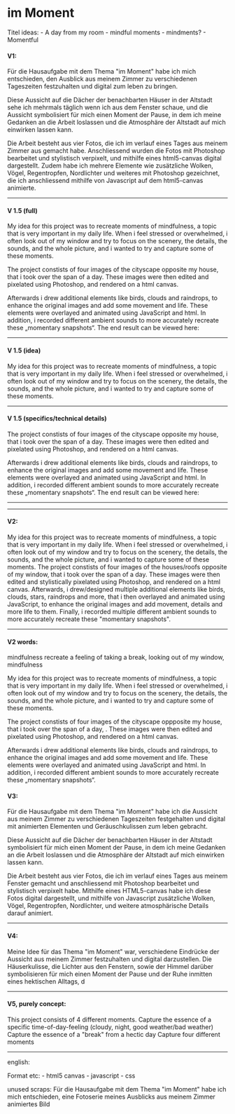 # im Moment

Titel ideas:
    - A day from my room
    - mindful moments
    - mindments?
    - Momentful




#### V1:

Für die Hausaufgabe mit dem Thema "im Moment" habe ich mich entschieden, den Ausblick aus meinem Zimmer zu verschiedenen Tageszeiten 
festzuhalten und digital zum leben zu bringen.

Diese Aussicht auf die Dächer der benachbarten Häuser in der Altstadt sehe ich mehrmals täglich wenn ich aus dem Fenster schaue, und
die Aussicht symbolisiert für mich einen Moment der Pause, in dem ich meine Gedanken an die Arbeit loslassen und die Atmosphäre der Altstadt
auf mich einwirken lassen kann.

Die Arbeit besteht aus vier Fotos, die ich im verlauf eines Tages aus meinem Zimmer aus gemacht habe. Anschliessend wurden die Fotos mit
Photoshop bearbeitet und stylistisch verpixelt, und mithilfe eines html5-canvas digital dargestellt. Zudem habe ich mehrere Elemente wie
zusätzliche Wolken, Vögel, Regentropfen, Nordlichter und weiteres mit Photoshop gezeichnet, die ich anschliessend mithilfe von Javascript 
auf dem html5-canvas animierte.

___

#### V 1.5 (full)

My idea for this project was to recreate moments of mindfulness, a topic that 
is very important in my daily life. When i feel stressed or overwhelmed, i often look out of my window and try to focus on the scenery, the details, the sounds, and the whole picture, and i wanted to try and capture some of these moments.

The project constists of four images of the cityscape opposite my house, that i took over the span of a day. These images were then edited and pixelated using Photoshop, and rendered on a html canvas. 

Afterwards i drew additional elements like birds, clouds and raindrops, to 
enhance the original images and add some movement and life. These elements were overlayed and animated using JavaScript and html. In addition, i recorded different ambient sounds to more accurately recreate these „momentary 
snapshots“. The end result can be viewed here:

___


#### V 1.5 (idea)

My idea for this project was to recreate moments of mindfulness, a topic that is very important in my daily life. 
When i feel stressed or overwhelmed, i often look out of my window and try to focus on the scenery, the details, the sounds, 
and the whole picture, and i wanted to try and capture some of these moments.

___


#### V 1.5 (specifics/technical details)

The project constists of four images of the cityscape opposite my house, that i took over the span of a day. 
These images were then edited and pixelated using Photoshop, and rendered on a html canvas. 

Afterwards i drew additional elements like birds, clouds and raindrops, to enhance the original images and add some movement and life. 
These elements were overlayed and animated using JavaScript and html. 
In addition, i recorded different ambient sounds to more accurately recreate these „momentary snapshots“. The end result can be viewed here:

___













___

#### V2:


My idea for this project was to recreate moments of mindfulness, a topic that is very important in my 
daily life. When i feel stressed or overwhelmed, i often look out of my window and try to focus on the scenery, the
details, the sounds, and the whole picture, and i wanted to capture some of these moments.
The project constists of four images of the houses/roofs opposite of my window, that i took  over the span of a day.
These images were then edited and stylistically pixelated using Photoshop, and rendered on a html canvas. Afterwards,
i drew/designed multiple additional elements like birds, clouds, stars, raindrops and more, that i then overlayed and
animated using JavaScript, to enhance the original images and add movement, details and more life to them. Finally, i
recorded multiple different ambient sounds to more accurately recreate these "momentary snapshots".


___

#### V2 words:

mindfulness
recreate a feeling of taking a break, looking out of my window, mindfulness


My idea for this project was to recreate moments of mindfulness, a topic that 
is very important in my daily life. When i feel stressed or overwhelmed, i often look out of my window and try to focus on the scenery, the details, the sounds, and the whole picture, and i wanted to try and capture some of these moments.

The project constists of four images of the cityscape oppposite my house, that i took over the span of a day, . These images were then edited and pixelated using Photoshop, and rendered on a html canvas. 

Afterwards i drew additional elements like birds, clouds and raindrops, to 
enhance the original images and add some movement and life. These elements were overlayed and animated using JavaScript and html. In addition, i recorded different ambient sounds to more accurately recreate these „momentary 
snapshots“.


























#### V3: 

Für die Hausaufgabe mit dem Thema "im Moment" habe ich die Aussicht aus meinem Zimmer zu verschiedenen Tageszeiten festgehalten und 
digital mit animierten Elementen und Geräuschkulissen zum leben gebracht. 

Diese Aussicht auf die Dächer der benachbarten Häuser in der Altstadt symbolisiert für mich einen Moment der Pause, in dem ich meine 
Gedanken an die Arbeit loslassen und die Atmosphäre der Altstadt auf mich einwirken lassen kann.

Die Arbeit besteht aus vier Fotos, die ich im verlauf eines Tages aus meinem Fenster gemacht und anschliessend mit
Photoshop bearbeitet und stylistisch verpixelt habe. Mithilfe eines HTML5-canvas habe ich diese Fotos digital dargestellt, und mithilfe von Javascript zusätzliche Wolken, Vögel, Regentropfen, Nordlichter, und weitere atmosphärische Details darauf animiert.

___

#### V4:

Meine Idee für das Thema "im Moment" war, verschiedene Eindrücke der Aussicht aus meinem Zimmer festzuhalten und digital darzustellen.
Die Häuserkulisse, die Lichter aus den Fenstern, sowie der Himmel darüber symbolisieren für mich einen Moment der Pause und der Ruhe
inmitten eines hektischen Alltags, d

___

#### V5, purely concept:

This project consists of 4 different moments.
Capture the essence of a specific time-of-day-feeling (cloudy, night, good weather/bad weather)
Capture the essence of a "break" from a hectic day
Capture four different moments


___






english:





Format etc:
    - html5 canvas
    - javascript
    - css

unused scraps:
Für die Hausaufgabe mit dem Thema "im Moment" habe ich mich entschieden, eine Fotoserie meines Ausblicks aus meinem Zimmer animiertes Bild